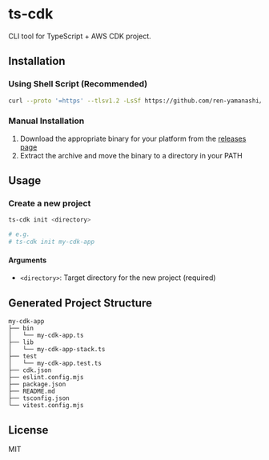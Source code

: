 # ts-cdk

CLI tool for TypeScript + AWS CDK project.

## Installation

### Using Shell Script (Recommended)

```bash
curl --proto '=https' --tlsv1.2 -LsSf https://github.com/ren-yamanashi/ts-cdk/releases/download/v0.1.4/ts-cdk-installer.sh | sh
```

### Manual Installation

1. Download the appropriate binary for your platform from the [releases page](https://github.com/ren-yamanashi/ts-cdk/releases)
2. Extract the archive and move the binary to a directory in your PATH

## Usage

### Create a new project

```bash
ts-cdk init <directory>

# e.g.
# ts-cdk init my-cdk-app
```

#### Arguments

- `<directory>`: Target directory for the new project (required)

## Generated Project Structure

```
my-cdk-app
├── bin
│   └── my-cdk-app.ts
├── lib
│   └── my-cdk-app-stack.ts
├── test
│   └── my-cdk-app.test.ts
├── cdk.json
├── eslint.config.mjs
├── package.json
├── README.md
├── tsconfig.json
└── vitest.config.mjs
```

## License

MIT
